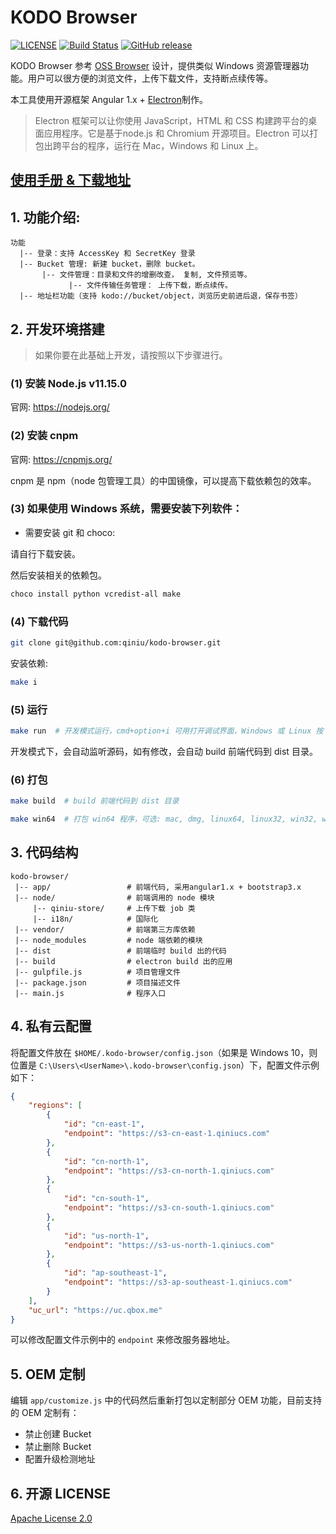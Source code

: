 # KODO Browser

[![LICENSE](https://img.shields.io/github/license/qiniu/kodo-browser.svg)](https://github.com/qiniu/kodo-browser/blob/master/LICENSE)
[![Build Status](https://travis-ci.org/qiniu/kodo-browser.svg?branch=master)](https://travis-ci.org/qiniu/kodo-browser)
[![GitHub release](https://img.shields.io/github/v/tag/qiniu/kodo-browser.svg?label=release)](https://github.com/qiniu/kodo-browser/releases)

KODO Browser 参考 [OSS Browser](https://github.com/aliyun/oss-browser.git) 设计，提供类似 Windows 资源管理器功能。用户可以很方便的浏览文件，上传下载文件，支持断点续传等。

本工具使用开源框架 Angular 1.x + [Electron](http://electron.atom.io/)制作。

> Electron 框架可以让你使用 JavaScript，HTML 和 CSS 构建跨平台的桌面应用程序。它是基于node.js 和 Chromium 开源项目。Electron 可以打包出跨平台的程序，运行在 Mac，Windows 和 Linux 上。

## [使用手册 & 下载地址](https://developer.qiniu.com/kodo/tools/5972/kodo-browser)

## 1. 功能介绍:

```
功能
  |-- 登录：支持 AccessKey 和 SecretKey 登录
  |-- Bucket 管理: 新建 bucket，删除 bucket。
       |-- 文件管理：目录和文件的增删改查， 复制, 文件预览等。
             |-- 文件传输任务管理： 上传下载，断点续传。
  |-- 地址栏功能（支持 kodo://bucket/object，浏览历史前进后退，保存书签）
```


## 2. 开发环境搭建

> 如果你要在此基础上开发，请按照以下步骤进行。

### (1) 安装 Node.js v11.15.0

官网: https://nodejs.org/

### (2) 安装 cnpm

官网: https://cnpmjs.org/

cnpm 是 npm（node 包管理工具）的中国镜像，可以提高下载依赖包的效率。

### (3) 如果使用 Windows 系统，需要安装下列软件：

* 需要安装 git 和 choco:

请自行下载安装。

然后安装相关的依赖包。

```bash
choco install python vcredist-all make
```

### (4) 下载代码

```bash
git clone git@github.com:qiniu/kodo-browser.git
```

安装依赖:

```bash
make i
```

### (5) 运行

```bash
make run  # 开发模式运行，cmd+option+i 可用打开调试界面，Windows 或 Linux 按 F12
```

开发模式下，会自动监听源码，如有修改，会自动 build 前端代码到 dist 目录。


### (6) 打包

```bash
make build  # build 前端代码到 dist 目录
```

```bash
make win64  # 打包 win64 程序，可选: mac, dmg, linux64, linux32, win32, win64, all.
```


## 3. 代码结构

```
kodo-browser/
 |-- app/                 # 前端代码, 采用angular1.x + bootstrap3.x
 |-- node/                # 前端调用的 node 模块
     |-- qiniu-store/     # 上传下载 job 类
     |-- i18n/            # 国际化
 |-- vendor/              # 前端第三方库依赖
 |-- node_modules         # node 端依赖的模块
 |-- dist                 # 前端临时 build 出的代码
 |-- build                # electron build 出的应用
 |-- gulpfile.js          # 项目管理文件
 |-- package.json         # 项目描述文件
 |-- main.js              # 程序入口
```

## 4. 私有云配置

将配置文件放在 `$HOME/.kodo-browser/config.json`（如果是 Windows 10，则位置是 `C:\Users\<UserName>\.kodo-browser\config.json`）下，配置文件示例如下：

```json
{
    "regions": [
        {
            "id": "cn-east-1",
            "endpoint": "https://s3-cn-east-1.qiniucs.com"
        },
        {
            "id": "cn-north-1",
            "endpoint": "https://s3-cn-north-1.qiniucs.com"
        },
        {
            "id": "cn-south-1",
            "endpoint": "https://s3-cn-south-1.qiniucs.com"
        },
        {
            "id": "us-north-1",
            "endpoint": "https://s3-us-north-1.qiniucs.com"
        },
        {
            "id": "ap-southeast-1",
            "endpoint": "https://s3-ap-southeast-1.qiniucs.com"
        }
    ],
    "uc_url": "https://uc.qbox.me"
}
```

可以修改配置文件示例中的 `endpoint` 来修改服务器地址。

## 5. OEM 定制

编辑 `app/customize.js` 中的代码然后重新打包以定制部分 OEM 功能，目前支持的 OEM 定制有：

* 禁止创建 Bucket
* 禁止删除 Bucket
* 配置升级检测地址

## 6. 开源 LICENSE

[Apache License 2.0](LICENSE)
